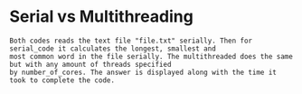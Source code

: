 # Serial vs Multithreading
    Both codes reads the text file "file.txt" serially. Then for serial_code it calculates the longest, smallest and 
    most common word in the file serially. The multithreaded does the same but with any amount of threads specified 
    by number_of_cores. The answer is displayed along with the time it took to complete the code.
